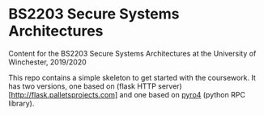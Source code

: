 # BS2203 Secure Systems Architectures


Content for the BS2203 Secure Systems Architectures at the University of Winchester, 2019/2020


This repo contains a simple skeleton to get started with the coursework. It has two versions, one based on (flask HTTP server)[http://flask.palletsprojects.com] and one based on [pyro4](https://pyro4.readthedocs.io/en/stable/) (python RPC library).

